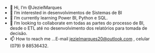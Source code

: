 - 👋 Hi, I’m @JezielMarques
- 👀 I’m interested in  desenvolvimentos de Sistemas de BI
- 🌱 I’m currently learning Power BI, Python e SQL.
- 💞️ I’m looking to collaborate  em todas as partes do processo de BI, desde  o ETL até  no desenvolvimento  dos relatórios para tomada de decisão.
- 📫 How to reach me ...E-mail jezielmarques20@outlook.com , celular (079) 9 88536432.

<!---
JezielMarques/JezielMarques is a ✨ special ✨ repository because its `README.md` (this file) appears on your GitHub profile.
You can click the Preview link to take a look at your changes.
--->

